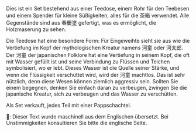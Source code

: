 <p>Dies ist ein Set bestehend aus einer Teedose, einem Rohr für den Teebesen und einem Spender für kleine Süßigkeiten, alles für die 茶箱 verwendet. Alle Gegenstände sind aus 春慶塗 gefertigt, was es ermöglicht, die Holzmaserung zu sehen.</p>
<p>Die Teedose hat eine besondere Form: Für Eingeweihte sieht sie aus wie die Vertiefung im Kopf der mythologischen Kreatur namens 河童 oder 河太郎. Der 河童 der japanischen Folklore hat eine Vertiefung in seinem Kopf, die oft mit Wasser gefüllt ist und seine Verbindung zu Flüssen und Teichen symbolisiert, wo er lebt. Dieses Wasser ist die Quelle seiner Stärke, und wenn die Flüssigkeit verschüttet wird, wird der 河童 machtlos. Das ist sehr nützlich, denn diese Wesen können ziemlich aggressiv sein. Sollten Sie einem begegnen, denken Sie einfach daran zu verbeugen, zwingen Sie die japanische Kreatur, sich zu verbeugen und das Wasser zu verschütten.</p>
<p>Als Set verkauft, jedes Teil mit einer Pappschachtel.</p>
👾: Dieser Text wurde maschinell aus dem Englischen übersetzt. Bei Unstimmigkeiten konsultieren Sie bitte die englische Seite.
